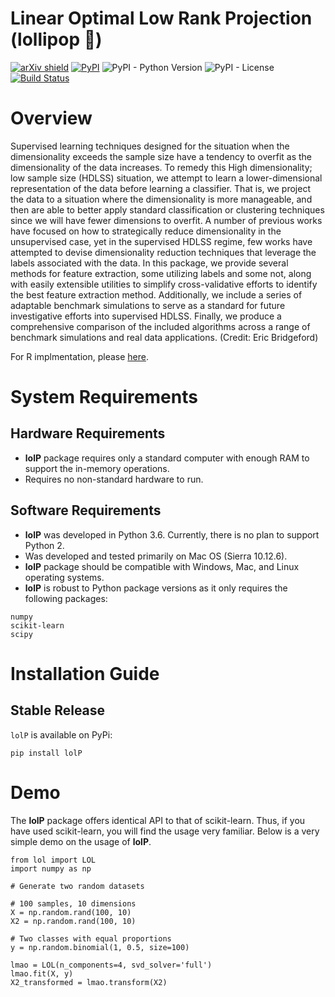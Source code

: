 # Linear Optimal Low Rank Projection (lollipop :lollipop:)


[![arXiv shield](https://img.shields.io/badge/arXiv-1709.01233-red.svg?style=flat)](https://arxiv.org/abs/1709.01233)
[![PyPI](https://img.shields.io/pypi/v/lolp.svg)](https://pypi.org/project/lolp/)
![PyPI - Python Version](https://img.shields.io/pypi/pyversions/lolp.svg)
![PyPI - License](https://img.shields.io/pypi/l/lolp.svg)
[![Build Status](https://travis-ci.org/neurodata/lollipop.svg?branch=master)](https://travis-ci.org/neurodata/lollipop)

# Overview

Supervised learning techniques designed for the situation when the dimensionality exceeds the sample size have a tendency to overfit as the dimensionality of the data increases. To remedy this High dimensionality; low sample size (HDLSS) situation, we attempt to learn a lower-dimensional representation of the data before learning a classifier. That is, we project the data to a situation where the dimensionality is more manageable, and then are able to better apply standard classification or clustering techniques since we will have fewer dimensions to overfit. A number of previous works have focused on how to strategically reduce dimensionality in the unsupervised case, yet in the supervised HDLSS regime, few works have attempted to devise dimensionality reduction techniques that leverage the labels associated with the data. In this package, we provide several methods for feature extraction, some utilizing labels and some not, along with easily extensible utilities to simplify cross-validative efforts to identify the best feature extraction method. Additionally, we include a series of adaptable benchmark simulations to serve as a standard for future investigative efforts into supervised HDLSS. Finally, we produce a comprehensive comparison of the included algorithms across a range of benchmark simulations and real data applications. (Credit: Eric Bridgeford)

For R implmentation, please [here](https://github.com/neurodata/lol).

# System Requirements

## Hardware Requirements
- **lolP** package requires only a standard computer with enough RAM to support the in-memory operations.
- Requires no non-standard hardware to run.

## Software Requirements
- **lolP** was developed in Python 3.6. Currently, there is no plan to support Python 2.
- Was developed and tested primarily on Mac OS (Sierra 10.12.6).
- **lolP** package should be compatible with Windows, Mac, and Linux operating systems.
- **lolP** is robust to Python package versions as it only requires the following packages:
```
numpy
scikit-learn
scipy
```

# Installation Guide

## Stable Release
`lolP` is available on PyPi:
```
pip install lolP
```

# Demo
The **lolP** package offers identical API to that of scikit-learn. Thus, if you have used scikit-learn,
you will find the usage very familiar. Below is a very simple demo on the usage of **lolP**.

```
from lol import LOL
import numpy as np

# Generate two random datasets

# 100 samples, 10 dimensions
X = np.random.rand(100, 10)
X2 = np.random.rand(100, 10)

# Two classes with equal proportions
y = np.random.binomial(1, 0.5, size=100)

lmao = LOL(n_components=4, svd_solver='full')
lmao.fit(X, y)
X2_transformed = lmao.transform(X2)
```
